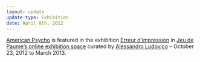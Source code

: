 ```yaml
---
layout: update
update-type: Exhibition
date: April 8th, 2012
---
```


<a title="American Psycho" href="http://www.jason-huff.com/projects/american-psycho/" target="_blank">American Psycho</a> is featured in the exhibition <a title="Erreur d'impression" href="http://espacevirtuel.jeudepaume.org/american-psycho-1901/" target="_blank">Erreur d’impression</a> in <a title="Jeu de Paume" href="http://espacevirtuel.jeudepaume.org/" target="_blank">Jeu de Paume’s online exhibition space</a> curated by <a title="Alessandro Ludovico" href="http://www.neural.it/" target="_blank">Alessandro Ludovico</a> – October 23, 2012 to March 2013.

